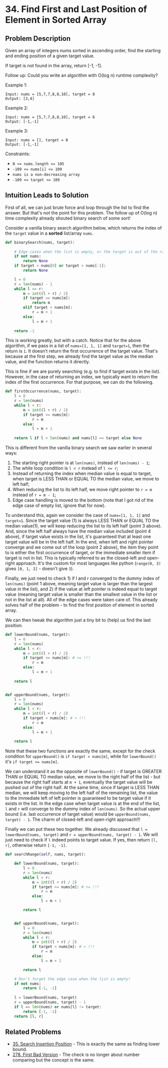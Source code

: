 # 34. Find First and Last Position of Element in Sorted Array

## Problem Description

Given an array of integers nums sorted in ascending order, find the starting and ending position of a given target value.

If target is not found in the array, return [-1, -1].

Follow up: Could you write an algorithm with O(log n) runtime complexity?

Example 1:

```
Input: nums = [5,7,7,8,8,10], target = 8
Output: [3,4]
```

Example 2:

```
Input: nums = [5,7,7,8,8,10], target = 6
Output: [-1,-1]
```

Example 3:

```
Input: nums = [], target = 0
Output: [-1,-1]
```

Constraints:

* `0 <= nums.length <= 105`
* `-109 <= nums[i] <= 109`
* `nums is a non-decreasing array`
* `-109 <= target <= 109`

## Intuition Leads to Solution

First of all, we can just brute force and loop through the list to find the answer. But that's not the point for this problem. The follow up of O(log n) time complexity already shouted binary search of some sort!

Consider a vanilla binary search algorithm below, which returns the index of the `target` value in a **sorted** list/array `nums`. 

```python
def binarySearch(nums, target):
    
    # Edge cases when the list is empty, or the target is out of the range
    if not nums:
        return None
    if target < nums[0] or target > nums[-1]:
        return None

    l = 0
    r = len(nums) - 1
    while l <= r:
        m = int((l + r) / 2)
        if target == nums[m]:
            return m
        elif target < nums[m]:
            r = m + 1
        else:
            l = m + 1
    
    return -1
```

This is working greatly, but with a catch. Notice that for the above algorithm, if we pass in a list of `nums=[1, 1, 1]` and `target=1`, then the return is `1`. It doesn't return the first occurrence of the target value. That's because at the first step, we already find the target value as the median value, and the function returns it directly.

This is fine if we are purely searching (e.g. to find if target exists in the list). However, in the case of returning an index, we typically want to return the index of the first occurrence. For that purpose, we can do the following.

```python
def firstOccurrence(nums, target):
    l = 0
    r = len(nums)
    while l < r:
        m = int((l + r) / 2)
        if target <= nums[m]:
            r = m
        else:
            l = m + 1
    
    return l if l < len(nums) and nums[l] == target else None
```

This is different from the vanilla binary search we saw earlier in several ways:

1. The starting right pointer is at `len(nums)`, instead of `len(nums) - 1`;
2. The while loop condition is `l < r` instead of `l <= r`;
3. Instead of returning the index when median value is equal to target, when target is LESS THAN or EQUAL TO the median value, we move to left half;
4. When reducing the list to its left half, we move right pointer to `r = m` instead of `r = m - 1`;
5. Edge case handling is moved to the bottom (note that I got rid of the edge case of empty list, ignore that for now).

To understand this, again we consider the case of `nums=[1, 1, 1]` and `target=1`. Since the target value (1) is always LESS THAN or EQUAL TO the median value(1), we will keep reducing the list to its left half (point 3 above). And, since the left half always have the median value included (point 4 above), if target value exists in the list, it's guaranteed that at least one target value will be in the left half. In the end, when left and right pointer converge and we come out of the loop (point 2 above), the item they point to is either the first occurrence of target, or the immediate smaller item if target is not in list. This is typically referred to as the closed-left and open-right approach. It's the custom for most languages like python (`range(0, 3)` gives `[0, 1, 2]` - doesn't give `3`). 

Finally, we just need to check 1) if l and r converged to the dummy index of `len(nums)` (point 1 above, meaning target value is larger than the largest value in the list), and 2) if the value at left pointer is indeed equal to target value (meaning target value is smaller than the smallest value in the list or not in the list at all). All of the edge cases were taken care of. This already solves half of the problem - to find the first position of element in sorted array.

We can then tweak the algorithm just a tiny bit to (help) us find the last position.

```python
def lowerBound(nums, target):
    l = 0
    r = len(nums)
    while l < r:
        m = int((l + r) / 2)
        if target <= nums[m]: # <= !!!
            r = m
        else:
            l = m + 1
    
    return l


def upperBound(nums, target):
    l = 0
    r = len(nums)
    while l < r:
        m = int((l + r) / 2)
        if target < nums[m]: # < !!!
            r = m
        else:
            l = m + 1
    
    return l
```

Note that these two functions are exactly the same, except for the check condition for `upperBound()` is `if target < nums[m]`, while for `lowerBound()` it's `if target <= nums[m]`. 

We can understand it as the opposite of `lowerBound()` - if target is GREATER THAN or EQUAL TO median value, we move to the right half of the list - but because the right half starts at `m + 1`, eventually the target value will be pushed out of the right half. At the same time, since if target is LESS THAN median, we will keep moving to the left half of the remaining list, the value to the immediate left of left pointer is guaranteed to be target value if it exists in the list. In the edge case when target value is at the end of the list, `l` and `r` will converge to the dummy index of `len(nums)`. So the actual upper bound (i.e. last occurrence of target value) would be `upperBound(nums, target) - 1`. The charm of closed-left and open-right approach!!!

Finally we can put these two together. We already discussed that `l = lowerBound(nums, target)` and `r = upperBound(nums, target) - 1`. We will just need to check if `l` indeed points to target value. If yes, then return `[l, r]`, otherwise return `[-1, -1]`.

```python
def searchRange(self, nums, target):

    def lowerBound(nums, target):
        l = 0
        r = len(nums)
        while l < r:
            m = int((l + r) / 2)
            if target <= nums[m]: # <= !!!
                r = m
            else:
                l = m + 1

        return l


    def upperBound(nums, target):
        l = 0
        r = len(nums)
        while l < r:
            m = int((l + r) / 2)
            if target < nums[m]: # < !!!
                r = m
            else:
                l = m + 1

        return l

    # Don't forget the edge case when the list is empty!
    if not nums:
        return [-1, -1]
        
    l = lowerBound(nums, target)
    r = upperBound(nums, target) - 1
    if l == len(nums) or nums[l] != target:
        return [-1, -1]
    return [l, r]
```

## Related Problems

* [35. Search Insertion Position](https://leetcode.com/problems/first-bad-version/submissions/) - This is exactly the same as finding lower bound.
* [278. First Bad Version](https://leetcode.com/problems/first-bad-version/submissions/) - The check is no longer about number comparing but the concept is the same.
